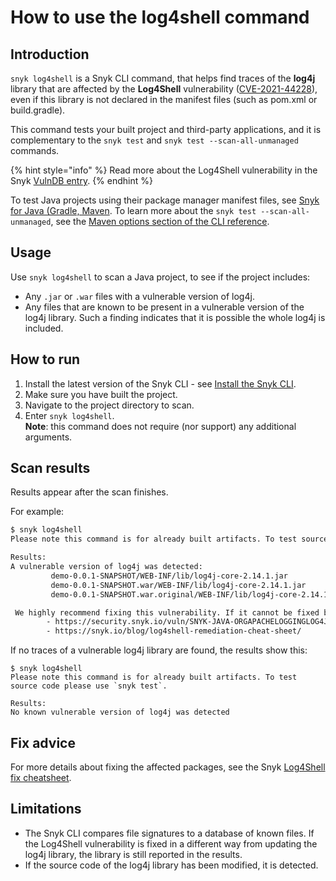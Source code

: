# How to use the log4shell command

## Introduction

`snyk log4shell` is a Snyk CLI command, that helps find traces of the **log4j** library that are affected by the **Log4Shell** vulnerability ([CVE-2021-44228](https://cve.mitre.org/cgi-bin/cvename.cgi?name=CVE-2021-44228)), even if this library is not declared in the manifest files (such as pom.xml or build.gradle).

This command tests your built project and third-party applications, and it is complementary to the `snyk test` and `snyk test --scan-all-unmanaged` commands.

{% hint style="info" %}
Read more about the Log4Shell vulnerability in the Snyk [VulnDB entry](https://security.snyk.io/vuln/SNYK-JAVA-ORGAPACHELOGGINGLOG4J-2314720).
{% endhint %}

To test Java projects using their package manager manifest files, see [Snyk for Java (Gradle, Maven](../../products/snyk-open-source/language-and-package-manager-support/snyk-for-java-gradle-maven.md). To learn more about the `snyk test --scan-all-unmanaged`, see the [Maven options section of the CLI reference](https://docs.snyk.io/features/snyk-cli/cli-reference#maven-options).

## Usage

Use `snyk log4shell` to scan a Java project, to see if the project includes:

* Any `.jar` or `.war` files with a vulnerable version of log4j.
* Any files that are known to be present in a vulnerable version of the log4j library. Such a finding indicates that it is possible the whole log4j is included.

## How to run

1. Install the latest version of the Snyk CLI - see [Install the Snyk CLI](../install-the-snyk-cli.md).
2. Make sure you have built the project.
3. Navigate to the project directory to scan.
4. Enter `snyk log4shell`.\
   **Note**: this command does not require (nor support) any additional arguments.

## Scan results

Results appear after the scan finishes.

For example:

```bash
$ snyk log4shell
Please note this command is for already built artifacts. To test source code please use `snyk test`.

Results:
A vulnerable version of log4j was detected: 
         demo-0.0.1-SNAPSHOT/WEB-INF/lib/log4j-core-2.14.1.jar
         demo-0.0.1-SNAPSHOT.war/WEB-INF/lib/log4j-core-2.14.1.jar
         demo-0.0.1-SNAPSHOT.war.original/WEB-INF/lib/log4j-core-2.14.1.jar

 We highly recommend fixing this vulnerability. If it cannot be fixed by upgrading, see mitigation information here:
        - https://security.snyk.io/vuln/SNYK-JAVA-ORGAPACHELOGGINGLOG4J-2314720
        - https://snyk.io/blog/log4shell-remediation-cheat-sheet/
```

If no traces of a vulnerable log4j library are found, the results show this:

```
$ snyk log4shell
Please note this command is for already built artifacts. To test source code please use `snyk test`.

Results:
No known vulnerable version of log4j was detected
```

## Fix advice

For more details about fixing the affected packages, see the Snyk [Log4Shell fix cheatsheet](https://snyk.io/blog/log4shell-remediation-cheat-sheet).

## Limitations

* The Snyk CLI compares file signatures to a database of known files. If the Log4Shell vulnerability is fixed in a different way from updating the log4j library, the library is still reported in the results.
* If the source code of the log4j library has been modified, it is detected.
